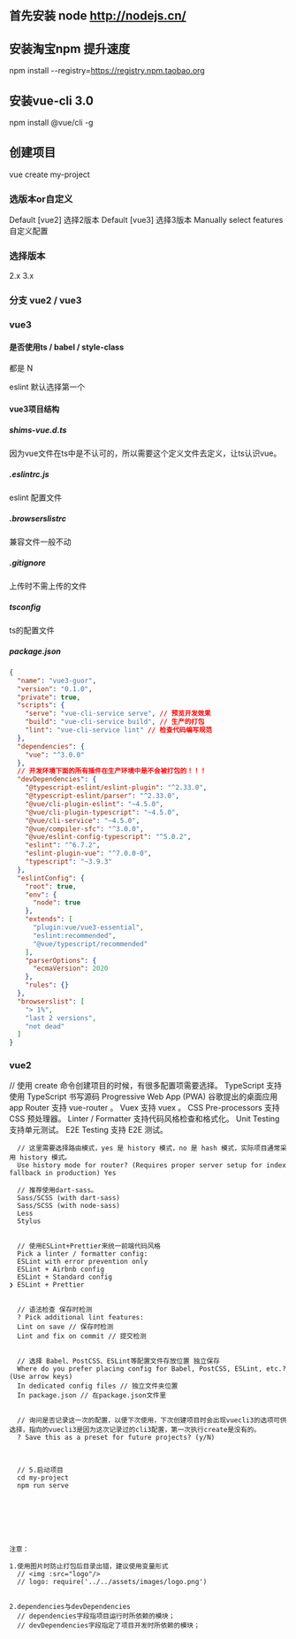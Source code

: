 
## 首先安装 node  http://nodejs.cn/



## 安装淘宝npm 提升速度

npm install --registry=https://registry.npm.taobao.org



## 安装vue-cli 3.0
npm install @vue/cli -g



## 创建项目
vue create my-project

### 选版本or自定义

Default [vue2] 选择2版本
Default [vue3] 选择3版本
Manually select features 自定义配置


### 选择版本

2.x
3.x



### 分支 vue2 / vue3



### vue3

#### 是否使用ts / babel / style-class

都是 N

eslint 默认选择第一个


#### vue3项目结构


##### shims-vue.d.ts

因为vue文件在ts中是不认可的，所以需要这个定义文件去定义，让ts认识vue。


##### .eslintrc.js

eslint 配置文件


##### .browserslistrc

兼容文件一般不动



##### .gitignore

上传时不需上传的文件


##### tsconfig

ts的配置文件


##### package.json

```json
{
  "name": "vue3-guor",
  "version": "0.1.0",
  "private": true,
  "scripts": {
    "serve": "vue-cli-service serve", // 预览开发效果
    "build": "vue-cli-service build", // 生产的打包
    "lint": "vue-cli-service lint" // 检查代码编写规范
  },
  "dependencies": {
    "vue": "^3.0.0"
  },
  // 开发环境下面的所有插件在生产环境中是不会被打包的！！！
  "devDependencies": {
    "@typescript-eslint/eslint-plugin": "^2.33.0",
    "@typescript-eslint/parser": "^2.33.0",
    "@vue/cli-plugin-eslint": "~4.5.0",
    "@vue/cli-plugin-typescript": "~4.5.0",
    "@vue/cli-service": "~4.5.0",
    "@vue/compiler-sfc": "^3.0.0",
    "@vue/eslint-config-typescript": "^5.0.2",
    "eslint": "^6.7.2",
    "eslint-plugin-vue": "^7.0.0-0",
    "typescript": "~3.9.3"
  },
  "eslintConfig": {
    "root": true,
    "env": {
      "node": true
    },
    "extends": [
      "plugin:vue/vue3-essential",
      "eslint:recommended",
      "@vue/typescript/recommended"
    ],
    "parserOptions": {
      "ecmaVersion": 2020
    },
    "rules": {}
  },
  "browserslist": [
    "> 1%",
    "last 2 versions",
    "not dead"
  ]
}

```





### vue2

// 使用 create 命令创建项目的时候，有很多配置项需要选择。
TypeScript 支持使用 TypeScript 书写源码
Progressive Web App (PWA) 谷歌提出的桌面应用app
Router 支持 vue-router 。
Vuex 支持 vuex 。
CSS Pre-processors 支持 CSS 预处理器。
Linter / Formatter 支持代码风格检查和格式化。
Unit Testing 支持单元测试。
E2E Testing 支持 E2E 测试。

    
      // 这里需要选择路由模式，yes 是 history 模式，no 是 hash 模式，实际项目通常采用 history 模式。
      Use history mode for router? (Requires proper server setup for index fallback in production) Yes

      // 推荐使用dart-sass。
      Sass/SCSS (with dart-sass) 
      Sass/SCSS (with node-sass) 
      Less 
      Stylus 
     

      // 使用ESLint+Prettier来统一前端代码风格
      Pick a linter / formatter config: 
      ESLint with error prevention only 
      ESLint + Airbnb config 
      ESLint + Standard config 
    ❯ ESLint + Prettier 


      // 语法检查 保存时检测
      ? Pick additional lint features:
      Lint on save // 保存时检测
      Lint and fix on commit // 提交检测


      // 选择 Babel、PostCSS、ESLint等配置文件存放位置 独立保存
      Where do you prefer placing config for Babel, PostCSS, ESLint, etc.? (Use arrow keys)
      In dedicated config files // 独立文件夹位置
      In package.json // 在package.json文件里


      // 询问是否记录这一次的配置，以便下次使用，下次创建项目时会出现vuecli3的选项可供选择，指向的vuecli3是因为这次记录过的cli3配置，第一次执行create是没有的。
      ? Save this as a preset for future projects? (y/N) 



      // 5.启动项目
      cd my-project
      npm run serve



      



    注意：

    1.使用图片时防止打包后目录出错，建议使用变量形式 
      // <img :src="logo"/>
      // logo: require('../../assets/images/logo.png')


    2.dependencies与devDependencies
      // dependencies字段指项目运行时所依赖的模块；
      // devDependencies字段指定了项目开发时所依赖的模块；